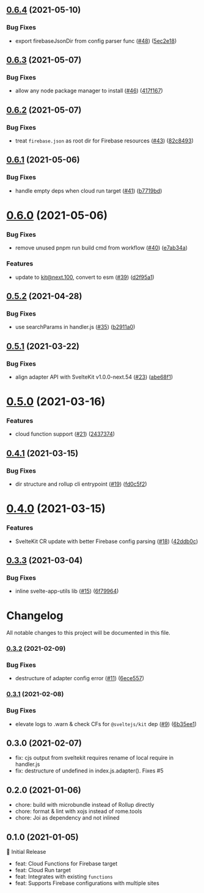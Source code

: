 ## [0.6.4](https://github.com/jthegedus/svelte-adapter-firebase/compare/v0.6.3...v0.6.4) (2021-05-10)


### Bug Fixes

* export firebaseJsonDir from config parser func ([#48](https://github.com/jthegedus/svelte-adapter-firebase/issues/48)) ([5ec2e18](https://github.com/jthegedus/svelte-adapter-firebase/commit/5ec2e184669a036941e5ad48477b93aa67ffbf85))

## [0.6.3](https://github.com/jthegedus/svelte-adapter-firebase/compare/v0.6.2...v0.6.3) (2021-05-07)


### Bug Fixes

* allow any node package manager to install ([#46](https://github.com/jthegedus/svelte-adapter-firebase/issues/46)) ([417f167](https://github.com/jthegedus/svelte-adapter-firebase/commit/417f1673fd3561d3cd80d9a23944407a8485fd7f))

## [0.6.2](https://github.com/jthegedus/svelte-adapter-firebase/compare/v0.6.1...v0.6.2) (2021-05-07)


### Bug Fixes

* treat `firebase.json` as root dir for Firebase resources ([#43](https://github.com/jthegedus/svelte-adapter-firebase/issues/43)) ([82c8493](https://github.com/jthegedus/svelte-adapter-firebase/commit/82c8493403199b82645eed8138fe04e79a108453))

## [0.6.1](https://github.com/jthegedus/svelte-adapter-firebase/compare/v0.6.0...v0.6.1) (2021-05-06)


### Bug Fixes

* handle empty deps when cloud run target ([#41](https://github.com/jthegedus/svelte-adapter-firebase/issues/41)) ([b7719bd](https://github.com/jthegedus/svelte-adapter-firebase/commit/b7719bd486de71ceccdc57c5703de49cdb3f9f77))

# [0.6.0](https://github.com/jthegedus/svelte-adapter-firebase/compare/v0.5.2...v0.6.0) (2021-05-06)


### Bug Fixes

* remove unused pnpm run build cmd from workflow ([#40](https://github.com/jthegedus/svelte-adapter-firebase/issues/40)) ([e7ab34a](https://github.com/jthegedus/svelte-adapter-firebase/commit/e7ab34a2ac3da094f006e76e2b327cfe0463d547))


### Features

* update to kit@next.100, convert to esm ([#39](https://github.com/jthegedus/svelte-adapter-firebase/issues/39)) ([d2f95a1](https://github.com/jthegedus/svelte-adapter-firebase/commit/d2f95a1132abee67b41dce5a9419f132ea3164ce))

## [0.5.2](https://github.com/jthegedus/svelte-adapter-firebase/compare/v0.5.1...v0.5.2) (2021-04-28)


### Bug Fixes

* use searchParams in handler.js ([#35](https://github.com/jthegedus/svelte-adapter-firebase/issues/35)) ([b2911a0](https://github.com/jthegedus/svelte-adapter-firebase/commit/b2911a0e713f7da0371ebb8791dbbefb9875096b))

## [0.5.1](https://github.com/jthegedus/svelte-adapter-firebase/compare/v0.5.0...v0.5.1) (2021-03-22)


### Bug Fixes

* align adapter API with SvelteKit v1.0.0-next.54 ([#23](https://github.com/jthegedus/svelte-adapter-firebase/issues/23)) ([abe68f1](https://github.com/jthegedus/svelte-adapter-firebase/commit/abe68f19a293758574893984ebbb0c36b0a448ae))

# [0.5.0](https://github.com/jthegedus/svelte-adapter-firebase/compare/v0.4.1...v0.5.0) (2021-03-16)


### Features

* cloud function support ([#21](https://github.com/jthegedus/svelte-adapter-firebase/issues/21)) ([2437374](https://github.com/jthegedus/svelte-adapter-firebase/commit/2437374b5b3517f6183e5d7ad8b5f5fe448ed61f))

## [0.4.1](https://github.com/jthegedus/svelte-adapter-firebase/compare/v0.4.0...v0.4.1) (2021-03-15)


### Bug Fixes

* dir structure and rollup cli entrypoint ([#19](https://github.com/jthegedus/svelte-adapter-firebase/issues/19)) ([fd0c5f2](https://github.com/jthegedus/svelte-adapter-firebase/commit/fd0c5f2712445edf4f9aa91820b53098bd1cab88))

# [0.4.0](https://github.com/jthegedus/svelte-adapter-firebase/compare/v0.3.3...v0.4.0) (2021-03-15)


### Features

* SvelteKit CR update with better Firebase config parsing ([#18](https://github.com/jthegedus/svelte-adapter-firebase/issues/18)) ([42ddb0c](https://github.com/jthegedus/svelte-adapter-firebase/commit/42ddb0c5f5da6472c6a74786a14b1730ceefec58))

## [0.3.3](https://github.com/jthegedus/svelte-adapter-firebase/compare/v0.3.2...v0.3.3) (2021-03-04)


### Bug Fixes

* inline svelte-app-utils lib ([#15](https://github.com/jthegedus/svelte-adapter-firebase/issues/15)) ([6f79964](https://github.com/jthegedus/svelte-adapter-firebase/commit/6f79964715cda538a72f9a12f50a8584953db8d1))

# Changelog

All notable changes to this project will be documented in this file.

### [0.3.2](https://github.com/jthegedus/svelte-adapter-firebase/compare/v0.3.1...v0.3.2) (2021-02-09)


### Bug Fixes

* destructure of adapter config error ([#11](https://github.com/jthegedus/svelte-adapter-firebase/issues/11)) ([6ece557](https://github.com/jthegedus/svelte-adapter-firebase/commit/6ece5578129ff9178030b561850eacc5cf9af286))

### [0.3.1](https://github.com/jthegedus/svelte-adapter-firebase/compare/v0.3.0...v0.3.1) (2021-02-08)


### Bug Fixes

* elevate logs to .warn & check CFs for `@sveltejs/kit` dep ([#9](https://github.com/jthegedus/svelte-adapter-firebase/issues/9)) ([6b35ee1](https://github.com/jthegedus/svelte-adapter-firebase/commit/6b35ee1a711a979fedaf7f97fc8f513974599698))

## 0.3.0 (2021-02-07)

- fix: cjs output from sveltekit requires rename of local require in handler.js
- fix: destructure of undefined in index.js.adapter(). Fixes #5

## 0.2.0 (2021-01-06)

- chore: build with microbundle instead of Rollup directly
- chore: format & lint with xojs instead of rome.tools
- chore: Joi as dependency and not inlined

## 0.1.0 (2021-01-05)

:tada: Initial Release

- feat: Cloud Functions for Firebase target
- feat: Cloud Run target
- feat: Integrates with existing `functions`
- feat: Supports Firebase configurations with multiple sites
